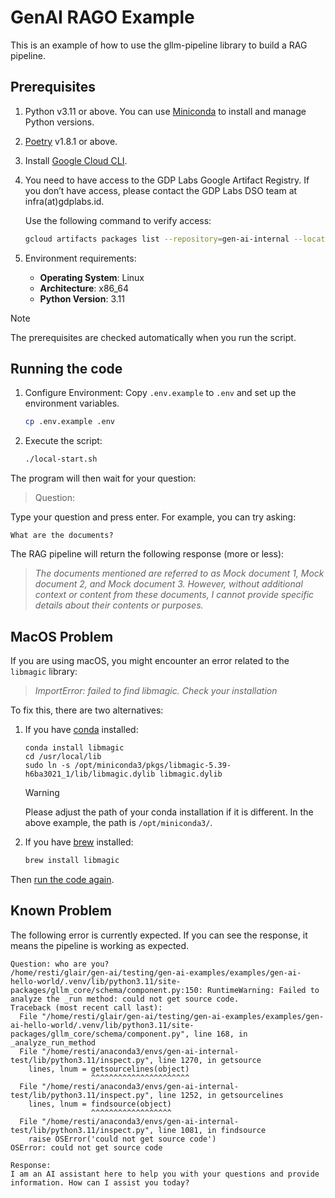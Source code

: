 # GenAI RAGO Example

This is an example of how to use the gllm-pipeline library to build a RAG pipeline.

## Prerequisites

1. Python v3.11 or above.
   You can use [Miniconda](http://conda.pydata.org/miniconda.html) to install and manage Python versions.
2. [Poetry](https://python-poetry.org/docs/) v1.8.1 or above.
3. Install [Google Cloud CLI](https://cloud.google.com/sdk/docs/install#linux).
4. You need to have access to the GDP Labs Google Artifact Registry.
   If you don’t have access, please contact the GDP Labs DSO team at infra(at)gdplabs.id.

   Use the following command to verify access:

   ```bash
   gcloud artifacts packages list --repository=gen-ai-internal --location=asia-southeast2 --project=glair01
   ```

5. Environment requirements:
   - **Operating System**: Linux
   - **Architecture**: x86_64
   - **Python Version**: 3.11

> [!NOTE]
> The prerequisites are checked automatically when you run the script.

## Running the code

1. Configure Environment: Copy `.env.example` to `.env` and set up the environment variables.

   ```bash
   cp .env.example .env
   ```

2. Execute the script:

   ```bash
   ./local-start.sh
   ```

The program will then wait for your question:

> Question:

Type your question and press enter. For example, you can try asking:

```
What are the documents?
```

The RAG pipeline will return the following response (more or less):

> _The documents mentioned are referred to as Mock document 1, Mock document 2, and Mock document 3. However, without additional context or content from these documents, I cannot provide specific details about their contents or purposes._

## MacOS Problem

If you are using macOS, you might encounter an error related to the `libmagic` library:

> _ImportError: failed to find libmagic. Check your installation_

To fix this, there are two alternatives:

1. If you have [conda](https://docs.anaconda.com/miniconda/install/) installed:

   ```
   conda install libmagic
   cd /usr/local/lib
   sudo ln -s /opt/miniconda3/pkgs/libmagic-5.39-h6ba3021_1/lib/libmagic.dylib libmagic.dylib
   ```

   > [!WARNING]
   > Please adjust the path of your conda installation if it is different. In the above example, the path is `/opt/miniconda3/`.

2. If you have [brew](https://brew.sh/) installed:

   ```bash
   brew install libmagic
   ```

Then [run the code again](#running-the-code).

## Known Problem

The following error is currently expected. If you can see the response, it means the pipeline is working as expected.

```
Question: who are you?
/home/resti/glair/gen-ai/testing/gen-ai-examples/examples/gen-ai-hello-world/.venv/lib/python3.11/site-packages/gllm_core/schema/component.py:150: RuntimeWarning: Failed to analyze the _run method: could not get source code.
Traceback (most recent call last):
  File "/home/resti/glair/gen-ai/testing/gen-ai-examples/examples/gen-ai-hello-world/.venv/lib/python3.11/site-packages/gllm_core/schema/component.py", line 168, in _analyze_run_method
  File "/home/resti/anaconda3/envs/gen-ai-internal-test/lib/python3.11/inspect.py", line 1270, in getsource
    lines, lnum = getsourcelines(object)
                  ^^^^^^^^^^^^^^^^^^^^^^
  File "/home/resti/anaconda3/envs/gen-ai-internal-test/lib/python3.11/inspect.py", line 1252, in getsourcelines
    lines, lnum = findsource(object)
                  ^^^^^^^^^^^^^^^^^^
  File "/home/resti/anaconda3/envs/gen-ai-internal-test/lib/python3.11/inspect.py", line 1081, in findsource
    raise OSError('could not get source code')
OSError: could not get source code

Response:
I am an AI assistant here to help you with your questions and provide information. How can I assist you today?
```
